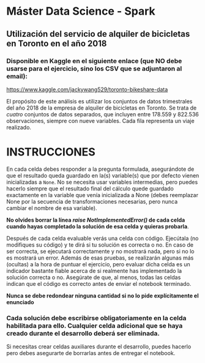 # Máster Data Science - Spark

## Utilización del servicio de alquiler de bicicletas en Toronto en el año 2018

### Disponible en Kaggle en el siguiente enlace (que NO debe usarse para el ejercicio, sino los CSV que se adjuntaron al email):
https://www.kaggle.com/jackywang529/toronto-bikeshare-data

El propósito de este análisis es utilizar los conjuntos de datos trimestrales del año 2018 de la empresa de alquiler de bicicletas en Toronto. Se trata de *cuatro* conjuntos de datos separados, que incluyen entre 178.559 y 822.536 observaciones, siempre con nueve variables. Cada fila representa un viaje realizado.
# INSTRUCCIONES

En cada celda debes responder a la pregunta formulada, asegurándote de que el resultado queda guardado en la(s) variable(s) que por defecto vienen inicializadas a `None`. No se necesita usar variables intermedias, pero puedes hacerlo siempre que el resultado final del cálculo quede guardado exactamente en la variable que venía inicializada a None (debes reemplazar None por la secuencia de transformaciones necesarias, pero nunca cambiar el nombre de esa variable). 

**No olvides borrar la línea *raise NotImplementedError()* de cada celda cuando hayas completado la solución de esa celda y quieras probarla**.

Después de cada celda evaluable verás una celda con código. Ejecútala (no modifiques su código) y te dirá si tu solución es correcta o no. En caso de ser correcta, se ejecutará correctamente y no mostrará nada, pero si no lo es mostrará un error. Además de esas pruebas, se realizarán algunas más (ocultas) a la hora de puntuar el ejercicio, pero evaluar dicha celda es un indicador bastante fiable acerca de si realmente has implementado la solución correcta o no. Asegúrate de que, al menos, todas las celdas indican que el código es correcto antes de enviar el notebook terminado.


**Nunca se debe redondear ninguna cantidad si no lo pide explícitamente el enunciado**

### Cada solución debe escribirse obligatoriamente en la celda habilitada para ello. Cualquier celda adicional que se haya creado durante el desarrollo deberá ser eliminada.

Si necesitas crear celdas auxiliares durante el desarrollo, puedes hacerlo pero debes asegurarte de borrarlas antes de entregar el notebook.
